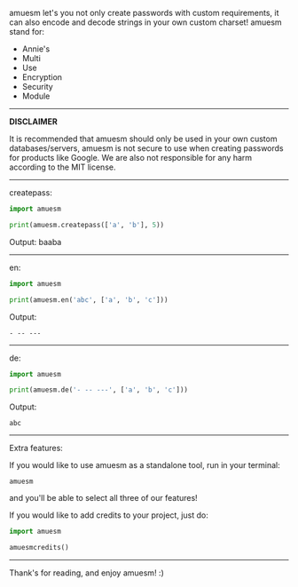amuesm let's you not only create passwords with custom requirements, it can also encode and decode strings in your own custom charset! amuesm stand for:

- Annie's 
- Multi
- Use
- Encryption
- Security
- Module


___

**DISCLAIMER**

It is recommended that amuesm should only be used in your own custom databases/servers, amuesm is not secure to use when creating passwords for products like Google. We are also not responsible for any harm according to the MIT license.
___

createpass:
```python
import amuesm

print(amuesm.createpass(['a', 'b'], 5))
```
Output:
baaba

___

en:
```python
import amuesm

print(amuesm.en('abc', ['a', 'b', 'c']))
```
Output:
```
- -- ---
```
___

de:
```python
import amuesm

print(amuesm.de('- -- ---', ['a', 'b', 'c']))
```
Output:
```
abc
```
___

Extra features:

If you would like to use amuesm as a standalone tool, run in your terminal:
```
amuesm
```
and you'll be able to select all three of our features!

If you would like to add credits to your project, just do:

```python
import amuesm

amuesmcredits()
```
___

Thank's for reading, and enjoy amuesm! :)
